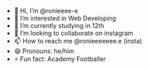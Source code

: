 - 👋 Hi, I’m @ronieeee-e
- 👀 I’m interested in Web Developing
- 🌱 I’m currently studying in 12th
- 💞️ I’m looking to collaborate on instagram
- 📫 How to reach me @ronieeeeeee.e (insta)
- 😄 Pronouns: he/him
- ⚡ Fun fact: Academy Footballer

<!---
ronieeee-e/ronieeee-e is a ✨ special ✨ repository because its `README.md` (this file) appears on your GitHub profile.
You can click the Preview link to take a look at your changes.
--->
